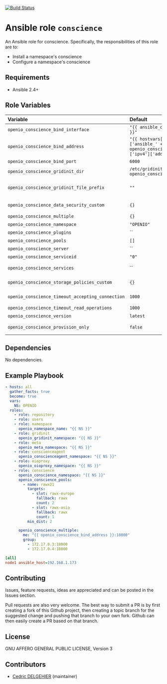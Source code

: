 [![Build Status](https://travis-ci.org/open-io/ansible-role-openio-conscience.svg?branch=master)](https://travis-ci.org/open-io/ansible-role-openio-conscience)
# Ansible role `conscience`

An Ansible role for conscience. Specifically, the responsibilities of this role are to:

- Install a namespace's conscience
- Configure a namespace's conscience

## Requirements

- Ansible 2.4+

## Role Variables


| Variable   | Default | Comments (type)  |
| :---       | :---    | :---             |
| `openio_conscience_bind_interface` | `"{{ ansible_default_ipv4.alias }}"` | Interface to use. |
| `openio_conscience_bind_address` | `"{{ hostvars[inventory_hostname]['ansible_' + openio_conscience_bind_interface]['ipv4']['address'] }}"` | Address IP to use |
| `openio_conscience_bind_port` | `6000` | Listening port |
| `openio_conscience_gridinit_dir` | `/etc/gridinit.d/{{ openio_conscience_namespace }}` | Path to copy the gridinit conf |
| `openio_conscience_gridinit_file_prefix` | `""` | Maybe set it to {{ openio_conscience_namespace }}- for old gridinit's style |
| `openio_conscience_data_security_custom` | `{}` | Dict of customized data security |
| `openio_conscience_multiple` | `{}` |  Dict of multiple consciences |
| `openio_conscience_namespace` | `"OPENIO"` | Namespace |
| `openio_conscience_plugins` | `` | Conscience plugins |
| `openio_conscience_pools` | `[]` | Conscience pools |
| `openio_conscience_server` | `` | Conscience configuration |
| `openio_conscience_serviceid` | `"0"` | ID in gridinit |
| `openio_conscience_services` | `` | Dict of OpenIO services and its score formula |
| `openio_conscience_storage_policies_custom` | `{}` | Dict of customized storage policies |
| `openio_conscience_timeout_accepting_connection` | `1000` | Timeout for accepting connection |
| `openio_conscience_timeout_read_operations` | `1000` | Timeout for read connection |
| `openio_conscience_version` | `latest` | Install a specific version |
| `openio_conscience_provision_only` | `false` | Provision only, without restarting the services |

## Dependencies

No dependencies.

## Example Playbook

```yaml
- hosts: all
  gather_facts: true
  become: true
  vars:
    NS: OPENIO
  roles:
    - role: repository
    - role: users
    - role: namespace
      openio_namespace_name: "{{ NS }}"
    - role: gridinit
      openio_gridinit_namespace: "{{ NS }}"
    - role: meta
      openio_meta_namespace: "{{ NS }}"
    - role: conscienceagent
      openio_conscienceagent_namespace: "{{ NS }}"
    - role: oioproxy
      openio_oioproxy_namespace: "{{ NS }}"
    - role: conscience
      openio_conscience_namespace: "{{ NS }}"
      openio_conscience_pools:
        - name: rawx21
          targets:
            - slot: rawx-europe
              fallback: rawx
              count: 2
            - slot: rawx-asia
              fallback: rawx
              count: 1
          min_dist: 2

      openio_conscience_multiple:
        me: "{{ openio_conscience_bind_address }}:18000"
        group:
          - 172.17.0.3:18000
          - 172.17.0.4:18000

```


```ini
[all]
node1 ansible_host=192.168.1.173
```

## Contributing

Issues, feature requests, ideas are appreciated and can be posted in the Issues section.

Pull requests are also very welcome.
The best way to submit a PR is by first creating a fork of this Github project, then creating a topic branch for the suggested change and pushing that branch to your own fork.
Github can then easily create a PR based on that branch.

## License

GNU AFFERO GENERAL PUBLIC LICENSE, Version 3

## Contributors

- [Cedric DELGEHIER](https://github.com/cdelgehier) (maintainer)
